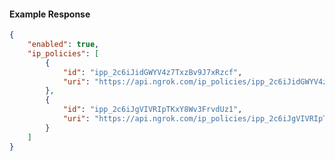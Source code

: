 <!-- Code generated for API Clients. DO NOT EDIT. -->

#### Example Response

```json
{
	"enabled": true,
	"ip_policies": [
		{
			"id": "ipp_2c6iJidGWYV4z7TxzBv9J7xRzcf",
			"uri": "https://api.ngrok.com/ip_policies/ipp_2c6iJidGWYV4z7TxzBv9J7xRzcf"
		},
		{
			"id": "ipp_2c6iJgVIVRIpTKxY8Wv3FrvdUz1",
			"uri": "https://api.ngrok.com/ip_policies/ipp_2c6iJgVIVRIpTKxY8Wv3FrvdUz1"
		}
	]
}
```
